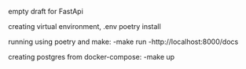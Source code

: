 empty draft for FastApi

creating virtual environment, .env
poetry install

running using poetry and make:
-make run
-http://localhost:8000/docs

creating postgres from docker-compose:
-make up

